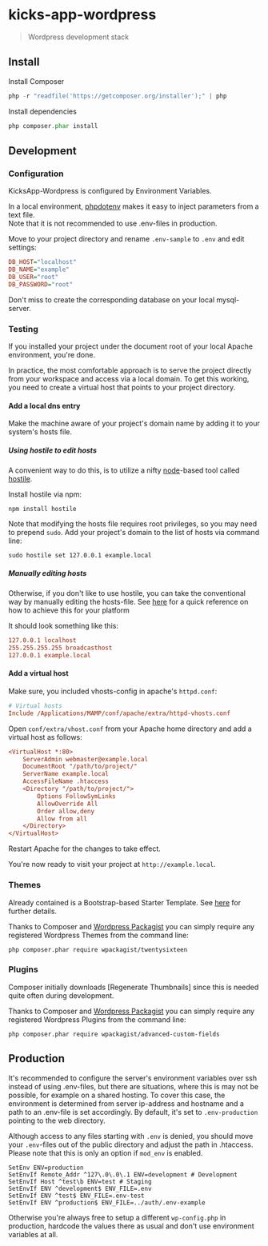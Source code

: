 # kicks-app-wordpress

> Wordpress development stack

## Install

Install Composer

```php
php -r "readfile('https://getcomposer.org/installer');" | php
```

Install dependencies

```php
php composer.phar install
```

## Development


### Configuration


KicksApp-Wordpress is configured by Environment Variables.

In a local environment, [phpdotenv](https://github.com/vlucas/phpdotenv) makes it easy to inject parameters from a text file.  
Note that it is not recommended to use .env-files in production. 

Move to your project directory and rename `.env-sample` to `.env` and edit settings:

```ini
DB_HOST="localhost"
DB_NAME="example"
DB_USER="root"
DB_PASSWORD="root"
```

Don't miss to create the corresponding database on your local mysql-server.


### Testing

If you installed your project under the document root of your local Apache environment, you're done.

In practice, the most comfortable approach is to serve the project directly from your workspace and access via a local domain. 
To get this working, you need to create a virtual host that points to your project directory.  

#### Add a local dns entry

Make the machine aware of your project's domain name by adding it to your system's hosts file. 

##### Using hostile to edit hosts
A convenient way to do this, is to utilize a nifty [node](https://nodejs.org)-based tool called [hostile](https://www.npmjs.com/package/hostile). 

Install hostile via npm:

```cli
npm install hostile
```

Note that modifying the hosts file requires root privileges, so you may need to prepend `sudo`.
Add your project's domain to the list of hosts via command line:

```cli
sudo hostile set 127.0.0.1 example.local
```

##### Manually editing hosts
Otherwise, if you don't like to use hostile, you can take the conventional way by manually editing the hosts-file. See [here](https://www.captiga.com/tips-tricks/edit-hosts-file-mac-windows/) for a quick reference on how to achieve this for your platform

It should look something like this:

```ini
127.0.0.1 localhost
255.255.255.255 broadcasthost
127.0.0.1 example.local
```

#### Add a virtual host

Make sure, you included vhosts-config in apache's `httpd.conf`:

```ini
# Virtual hosts
Include /Applications/MAMP/conf/apache/extra/httpd-vhosts.conf
```

Open `conf/extra/vhost.conf` from your Apache home directory and add a virtual host as follows:

```ini
<VirtualHost *:80>
    ServerAdmin webmaster@example.local
    DocumentRoot "/path/to/project/"
    ServerName example.local
    AccessFileName .htaccess  
	<Directory "/path/to/project/">
        Options FollowSymLinks
        AllowOverride All
        Order allow,deny
        Allow from all
    </Directory>
</VirtualHost>
```

Restart Apache for the changes to take effect.

You're now ready to visit your project at `http://example.local`.


### Themes

Already contained is a Bootstrap-based Starter Template. See [here](./wp-content/themes/kicks-app/README.md) for further details.

Thanks to Composer and [Wordpress Packagist](https://wpackagist.org/) you can simply require any registered Wordpress Themes from the command line:

```cli
php composer.phar require wpackagist/twentysixteen
``` 

### Plugins

Composer initially downloads [Regenerate Thumbnails] since this is needed quite often during development. 

Thanks to Composer and [Wordpress Packagist](https://wpackagist.org/) you can simply require any registered Wordpress Plugins from the command line:

```cli
php composer.phar require wpackagist/advanced-custom-fields
```

## Production

It's recommended to configure the server's environment variables over ssh instead of using .env-files, but there are situations, where this is may not be possible, for example on a shared hosting. 
To cover this case, the environment is determined from server ip-address and hostname and a path to an .env-file is set accordingly. By default, it's set to `.env-production` pointing to the web directory. 

Although access to any files starting with `.env` is denied, you should move your `.env`-files out of the public directory and adjust the path in .htaccess. Please note that this is only an option if `mod_env` is enabled. 

```
SetEnv ENV=production
SetEnvIf Remote_Addr ^127\.0\.0\.1 ENV=development # Development
SetEnvIf Host ^test\b ENV=test # Staging
SetEnvIf ENV ^development$ ENV_FILE=.env
SetEnvIf ENV ^test$ ENV_FILE=.env-test
SetEnvIf ENV ^production$ ENV_FILE=../auth/.env-example
```
  
Otherwise you're always free to setup a different `wp-config.php` in production, hardcode the values there as usual and don't use environment variables at all.
